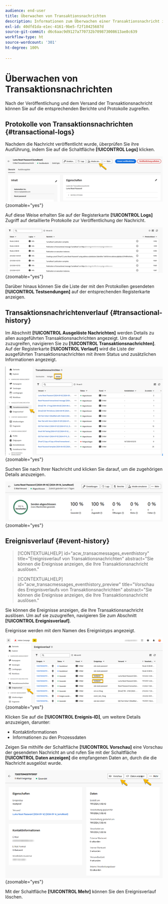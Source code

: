 ```yaml
---
audience: end-user
title: Überwachen von Transaktionsnachrichten
description: Informationen zum Überwachen einer Transaktionsnachricht in der Campaign Web-Benutzeroberfläche
exl-id: 40dfd1da-e1ec-4161-9be5-f2f10425687d
source-git-commit: d6c6aac9d9127a770732b709873008613ae8c639
workflow-type: ht
source-wordcount: '301'
ht-degree: 100%

---
```


# Überwachen von Transaktionsnachrichten

Nach der Veröffentlichung und dem Versand der Transaktionsnachricht können Sie auf die entsprechenden Berichte und Protokolle zugreifen.

## Protokolle von Transaktionsnachrichten {#transactional-logs}

Nachdem die Nachricht veröffentlicht wurde, überprüfen Sie ihre Ausführung, indem Sie auf die Schaltfläche **[!UICONTROL Logs]** klicken.

![Screenshot mit der Schaltfläche „Logs“ in der Benutzeroberfläche für Transaktionsnachrichten](assets/transactional-logs.png){zoomable="yes"}

Auf diese Weise erhalten Sie auf der Registerkarte **[!UICONTROL Logs]** Zugriff auf detaillierte Protokolle zur Veröffentlichung der Nachricht.

![Screenshot mit der detaillierten Liste der Protokolle auf der Registerkarte „Logs“](assets/transactional-logslist.png){zoomable="yes"}

Darüber hinaus können Sie die Liste der mit den Protokollen gesendeten **[!UICONTROL Testsendungen]** auf der entsprechenden Registerkarte anzeigen.

## Transaktionsnachrichtenverlauf {#transactional-history}

Im Abschnitt **[!UICONTROL Ausgelöste Nachrichten]** werden Details zu allen ausgeführten Transaktionsnachrichten angezeigt. Um darauf zuzugreifen, navigieren Sie zu **[!UICONTROL Transaktionsnachrichten]**. Auf der Registerkarte **[!UICONTROL Verlauf]** wird die Liste der ausgeführten Transaktionsnachrichten mit ihrem Status und zusätzlichen Informationen angezeigt.

![Screenshot der Registerkarte „Verlauf“ mit einer Liste der ausgeführten Transaktionsnachrichten](assets/transactional-history.png){zoomable="yes"}

Suchen Sie nach Ihrer Nachricht und klicken Sie darauf, um die zugehörigen Details anzuzeigen.

![Screenshot mit detaillierten Berichtsdaten für eine ausgewählte Transaktionsnachricht](assets/transactional-reporting.png){zoomable="yes"}

## Ereignisverlauf {#event-history}

>[!CONTEXTUALHELP]
>id="acw_transacmessages_eventhistory"
>title="Ereignisverlauf von Transaktionsnachrichten"
>abstract="Sie können die Ereignisse anzeigen, die Ihre Transaktionsnachricht auslösen."

>[!CONTEXTUALHELP]
>id="acw_transacmessages_eventhistory_preview"
>title="Vorschau des Ereignisverlaufs von Transaktionsnachrichten"
>abstract="Sie können die Ereignisse anzeigen, die Ihre Transaktionsnachricht auslösen."

Sie können die Ereignisse anzeigen, die Ihre Transaktionsnachricht auslösen. Um auf sie zuzugreifen, navigieren Sie zum Abschnitt **[!UICONTROL Ereignisverlauf]**.

Ereignisse werden mit dem Namen des Ereignistyps angezeigt.

![Screenshot mit dem Abschnitt „Ereignisverlauf“ und den Namen des Ereignistyps](assets/event-history.png){zoomable="yes"}

Klicken Sie auf die **[!UICONTROL Ereignis-ID]**, um weitere Details anzuzeigen, darunter:

* Kontaktinformationen
* Informationen zu den Prozessdaten

Zeigen Sie mithilfe der Schaltfläche **[!UICONTROL Vorschau]** eine Vorschau der gesendeten Nachricht an und rufen Sie mit der Schaltfläche **[!UICONTROL Daten anzeigen]** die empfangenen Daten an, durch die die Nachricht ausgelöst wurde.

![Screenshot mit detaillierten Ereignisinformationen, einschließlich der Optionen „Vorschau“ und „Daten anzeigen“](assets/event-details.png){zoomable="yes"}

Mit der Schaltfläche **[!UICONTROL Mehr]** können Sie den Ereignisverlauf löschen.